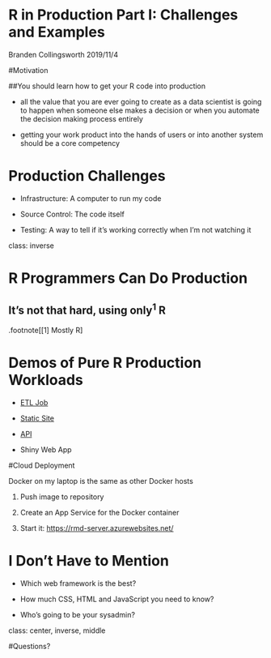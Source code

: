 R in Production Part I: Challenges and Examples
================
Branden Collingsworth
2019/11/4

\#Motivation

\#\#You should learn how to get your R code into production

  - all the value that you are ever going to create as a data scientist
    is going to happen when someone else makes a decision or when you
    automate the decision making process entirely

  - getting your work product into the hands of users or into another
    system should be a core competency

# Production Challenges

  - Infrastructure: A computer to run my code

  - Source Control: The code itself

  - Testing: A way to tell if it’s working correctly when I’m not
    watching it

class: inverse

# R Programmers Can Do Production

## It’s not that hard, using only<sup>1</sup> R

.footnote\[\[1\] Mostly R\]

# Demos of Pure R Production Workloads

  - [ETL Job](http://localhost:4200/ETL-demo.html)

  - [Static Site](http://localhost:4200/)

  - [API](http://localhost:8000/predict)

  - Shiny Web App

\#Cloud Deployment

Docker on my laptop is the same as other Docker hosts

1.  Push image to repository

2.  Create an App Service for the Docker container

3.  Start it: <https://rmd-server.azurewebsites.net/>

# I Don’t Have to Mention

  - Which web framework is the best?

  - How much CSS, HTML and JavaScript you need to know?

  - Who’s going to be your sysadmin?

class: center, inverse, middle

\#Questions?
